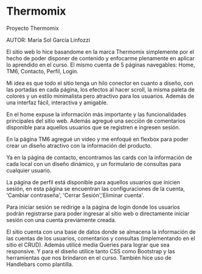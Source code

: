 # Thermomix
Proyecto Thermomix

AUTOR: María Sol García Linfozzi

El sitio web lo hice basandome en la marca Thermomix simplemente por el hecho de poder disponer de contenido y enfocarme plenamente en aplicar lo aprendido en el curso. 
El mismo cuenta de 5 páginas navegables: Home, TM6, Contacto, Perfil, Login.

Mi idea es que todo el sitio tenga un hilo conector en cuanto a diseño, con las portadas en cada página, los efectos al hacer scroll, la misma paleta de colores y un
estilo minimalista pero atractivo para los usuarios. Además de una interfaz fácil, interactiva y amigable. 

En el home expuse la información más importante y las funcionalidades principales del sitio web. Además agregué una sección de comentarios disponible para aquellos 
usuarios que se registren e ingresen sesión.

En la página TM6 agregué un video y me enfoqué en flexbox para poder crear un diseño atractivo con la información del producto.

Ya en la página de contacto, encontramos las cards con la información de cada local con un diseño dinámico, y un formulario de consultas para cualquier usuario.

La página de perfil está disponible para aquellos usuarios que inicien sesión, en esta página se encuentran las configuraciones de la cuenta, 'Cambiar contraseña',
'Cerrar Sesión','Eliminar cuenta'.

Para iniciar sesión se redirige a la página de login donde los usuarios podrán registrarse para poder ingresar al sitio web o directamente iniciar sesión con una cuenta
previamente creada.

El sitio cuenta con una base de datos donde se almacena la información de las cuentas de los usuarios, comentarios y consultas (implementando en el sitio el CRUD). Además
utilicé media Queries para lograr que sea responsive. Y para el diseño utilice tanto CSS como Bootstrap y las herramientas que nos brindaron en el curso. También hice uso 
de Handlebars como plantilla.

